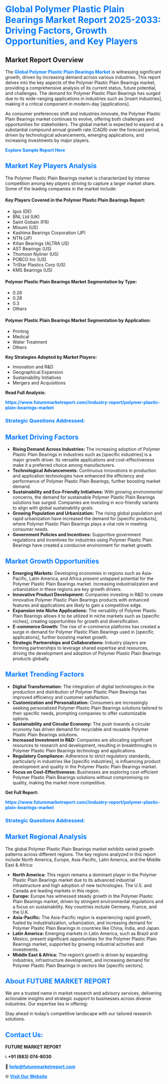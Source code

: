 <h1 style="color: #007BFF;">Global Polymer Plastic Plain Bearings Market Report 2025-2033: Driving Factors, Growth Opportunities, and Key Players</h1>

<section id="overview">
<h2>Market Report Overview</h2>
<p>The <a href="https://www.futuremarketreport.com//industry-report/polymer-plastic-plain-bearings-market" style="color: #007BFF; text-decoration: none;"><strong>Global Polymer Plastic Plain Bearings Market</strong></a> is witnessing significant growth, driven by increasing demand across various industries. This report delves into the key aspects of the Polymer Plastic Plain Bearings market, providing a comprehensive analysis of its current status, future potential, and challenges. The demand for Polymer Plastic Plain Bearings has surged due to its wide-ranging applications in industries such as [insert industries], making it a critical component in modern-day [applications].</p>
<p>As consumer preferences shift and industries innovate, the Polymer Plastic Plain Bearings market continues to evolve, offering both challenges and opportunities for stakeholders. The global market is expected to expand at a substantial compound annual growth rate (CAGR) over the forecast period, driven by technological advancements, emerging applications, and increasing investments by major players.</p>
</section>

<section id="overview">
<p><a href="https://www.futuremarketreport.com//request-sample/reportId=55482" style="color: #007BFF; text-decoration: none;"><strong>Explore Sample Report Here</strong></a></p>
</section>

<section id="key-players">
<h2 style="color: #007BFF;">Market Key Players Analysis</h2>
<p>The Polymer Plastic Plain Bearings market is characterized by intense competition among key players striving to capture a larger market share. Some of the leading companies in the market include:</p>
<h4>Key Players Covered in the Polymer Plastic Plain Bearings Report:</h4>
<ul><li>Igus (DE)</li><li>BNL Ltd (UK)</li><li>Saint Gobain (FR)</li><li>Misumi (US)</li><li>Kashima Bearings Corporation (JP)</li><li>NTN (JP)</li><li>Kilian Bearings (ALTRA US)</li><li>AST Bearings (US)</li><li>Thomson Nyliner (US)</li><li>POBCO Inc (US)</li><li>TriStar Plastics Corp (US)</li><li>KMS Bearings (US)</li></ul>
<h4>Polymer Plastic Plain Bearings Market Segmentation by Type:</h4>
<ul><li>0.26</li><li>0.28</li><li>0.3</li><li>Others</li></ul>

<h4>Polymer Plastic Plain Bearings Market Segmentation by Application:</h4>
<ul><li>Printing</li><li>Medical</li><li>Water Treatment</li><li>Others</li></ul>
<p><strong>Key Strategies Adopted by Market Players:</strong></p>
<ul>
<li>Innovation and R&D</li>
<li>Geographical Expansion</li>
<li>Sustainability Initiatives</li>
<li>Mergers and Acquisitions</li>
</ul>
</section>

<section>
<p><strong>Read Full Analysis: </strong></p><a href="https://www.futuremarketreport.com//industry-report/polymer-plastic-plain-bearings-market" style="color: #007BFF; text-decoration: none;"><strong>https://www.futuremarketreport.com//industry-report/polymer-plastic-plain-bearings-market</strong></a>
<h3 style="color: #007BFF;">Strategic Questions Addressed:</h3>
</section>

<section id="driving-factors">
<h2 style="color: #007BFF;">Market Driving Factors</h2>
<ul>
<li><strong>Rising Demand Across Industries:</strong> The increasing adoption of Polymer Plastic Plain Bearings in industries such as [specific industries] is a major growth driver. Its versatile applications and cost-effectiveness make it a preferred choice among manufacturers.</li>
<li><strong>Technological Advancements:</strong> Continuous innovations in production and application technologies have enhanced the efficiency and performance of Polymer Plastic Plain Bearings, further boosting market demand.</li>
<li><strong>Sustainability and Eco-Friendly Initiatives:</strong> With growing environmental concerns, the demand for sustainable Polymer Plastic Plain Bearings solutions has surged. Companies are investing in eco-friendly variants to align with global sustainability goals.</li>
<li><strong>Growing Population and Urbanization:</strong> The rising global population and rapid urbanization have increased the demand for [specific products], where Polymer Plastic Plain Bearings plays a vital role in meeting consumer needs.</li>
<li><strong>Government Policies and Incentives:</strong> Supportive government regulations and incentives for industries using Polymer Plastic Plain Bearings have created a conducive environment for market growth.</li>
</ul>
</section>

<section id="growth-opportunities">
<h2 style="color: #007BFF;">Market Growth Opportunities</h2>
<ul>
<li><strong>Emerging Markets:</strong> Developing economies in regions such as Asia-Pacific, Latin America, and Africa present untapped potential for the Polymer Plastic Plain Bearings market. Increasing industrialization and urbanization in these regions are key growth drivers.</li>
<li><strong>Innovative Product Development:</strong> Companies investing in R&D to create innovative Polymer Plastic Plain Bearings products with enhanced features and applications are likely to gain a competitive edge.</li>
<li><strong>Expansion into Niche Applications:</strong> The versatility of Polymer Plastic Plain Bearings allows it to be utilized in niche markets such as [specific niches], creating opportunities for growth and diversification.</li>
<li><strong>E-commerce Growth:</strong> The rise of e-commerce platforms has created a surge in demand for Polymer Plastic Plain Bearings used in [specific applications], further boosting market growth.</li>
<li><strong>Strategic Partnerships and Collaborations:</strong> Industry players are forming partnerships to leverage shared expertise and resources, driving the development and adoption of Polymer Plastic Plain Bearings products globally.</li>
</ul>
</section>

<section id="trending-factors">
<h2 style="color: #007BFF;">Market Trending Factors</h2>
<ul>
<li><strong>Digital Transformation:</strong> The integration of digital technologies in the production and distribution of Polymer Plastic Plain Bearings has improved efficiency and customer satisfaction.</li>
<li><strong>Customization and Personalization:</strong> Consumers are increasingly seeking personalized Polymer Plastic Plain Bearings solutions tailored to their specific needs, prompting companies to offer customizable options.</li>
<li><strong>Sustainability and Circular Economy:</strong> The push towards a circular economy has driven demand for recyclable and reusable Polymer Plastic Plain Bearings solutions.</li>
<li><strong>Increased Investment in R&D:</strong> Companies are allocating significant resources to research and development, resulting in breakthroughs in Polymer Plastic Plain Bearings technology and applications.</li>
<li><strong>Regulatory Compliance:</strong> Adherence to strict regulatory standards, particularly in industries like [specific industries], is influencing product development and quality in the Polymer Plastic Plain Bearings market.</li>
<li><strong>Focus on Cost-Effectiveness:</strong> Businesses are exploring cost-efficient Polymer Plastic Plain Bearings solutions without compromising on quality, making the market more competitive.</li>
</ul>
</section>

<section>
<p><strong>Get Full Report: </strong></p><a href="https://www.futuremarketreport.com//industry-report/polymer-plastic-plain-bearings-market" style="color: #007BFF; text-decoration: none;"><strong>https://www.futuremarketreport.com//industry-report/polymer-plastic-plain-bearings-market</strong></a>
<h3 style="color: #007BFF;">Strategic Questions Addressed:</h3>
</section>


<section id="regional-analysis">
<h2 style="color: #007BFF;">Market Regional Analysis</h2>
<p>The global Polymer Plastic Plain Bearings market exhibits varied growth patterns across different regions. The key regions analyzed in this report include North America, Europe, Asia-Pacific, Latin America, and the Middle East & Africa:</p>
<ul>
<li><strong>North America:</strong> This region remains a dominant player in the Polymer Plastic Plain Bearings market due to its advanced industrial infrastructure and high adoption of new technologies. The U.S. and Canada are leading markets in this region.</li>
<li><strong>Europe:</strong> Europe has witnessed steady growth in the Polymer Plastic Plain Bearings market, driven by stringent environmental regulations and a focus on sustainability. Key countries include Germany, France, and the U.K.</li>
<li><strong>Asia-Pacific:</strong> The Asia-Pacific region is experiencing rapid growth, fueled by industrialization, urbanization, and increasing demand for Polymer Plastic Plain Bearings in countries like China, India, and Japan.</li>
<li><strong>Latin America:</strong> Emerging markets in Latin America, such as Brazil and Mexico, present significant opportunities for the Polymer Plastic Plain Bearings market, supported by growing industrial activities and investments.</li>
<li><strong>Middle East & Africa:</strong> The region’s growth is driven by expanding industries, infrastructure development, and increasing demand for Polymer Plastic Plain Bearings in sectors like [specific sectors].</li>
</ul>
</section>

<footer>
<h2 style="color: #007BFF;">About FUTURE MARKET REPORT</h2>
<p>We are a trusted name in market research and advisory services, delivering actionable insights and strategic support to businesses across diverse industries. Our expertise lies in offering:</p>

<p>Stay ahead in today’s competitive landscape with our tailored research solutions.</p>

<h2 style="color: #007BFF;">Contact Us:</h2>
<p><strong>FUTURE MARKET REPORT</strong></p>
<p>📞 <strong>+91 (883) 074-8030</strong></p>
<p>📧 <strong><a href="mailto:help@futuremarketreport.com" style="color: #007BFF;">help@futuremarketreport.com</a></strong></p>
<p>🌐 <strong><a href="https://www.futuremarketreport.com/" style="color: #007BFF;">Visit Our Website</a></strong></p>
</footer>